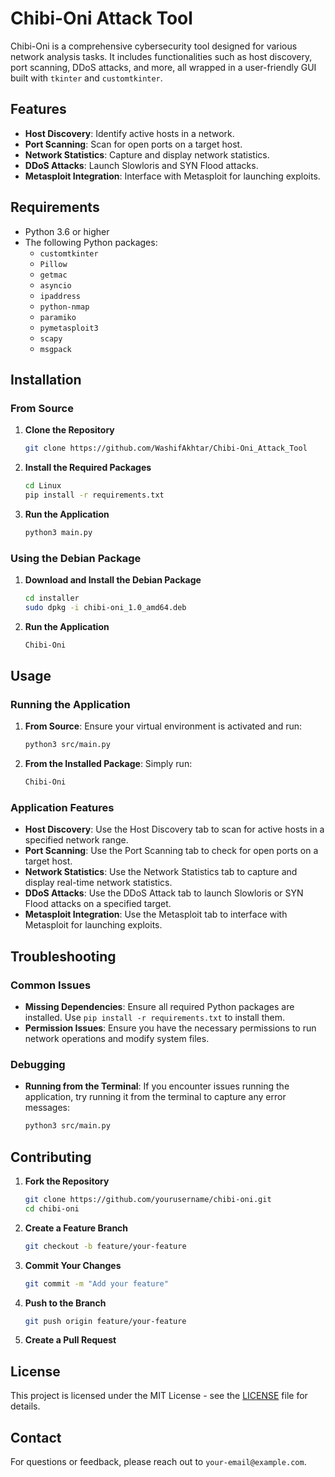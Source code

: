 # Chibi-Oni Attack Tool

Chibi-Oni is a comprehensive cybersecurity tool designed for various network analysis tasks. It includes functionalities such as host discovery, port scanning, DDoS attacks, and more, all wrapped in a user-friendly GUI built with `tkinter` and `customtkinter`.

## Features

- **Host Discovery**: Identify active hosts in a network.
- **Port Scanning**: Scan for open ports on a target host.
- **Network Statistics**: Capture and display network statistics.
- **DDoS Attacks**: Launch Slowloris and SYN Flood attacks.
- **Metasploit Integration**: Interface with Metasploit for launching exploits.

## Requirements

- Python 3.6 or higher
- The following Python packages:
  - `customtkinter`
  - `Pillow`
  - `getmac`
  - `asyncio`
  - `ipaddress`
  - `python-nmap`
  - `paramiko`
  - `pymetasploit3`
  - `scapy`
  - `msgpack`

## Installation

### From Source

1. **Clone the Repository**

    ```bash
    git clone https://github.com/WashifAkhtar/Chibi-Oni_Attack_Tool
    ```

2. **Install the Required Packages**

    ```bash
    cd Linux
    pip install -r requirements.txt
    ```

3. **Run the Application**

    ```bash
    python3 main.py
    ```

### Using the Debian Package

1. **Download and Install the Debian Package**

    ```bash
    cd installer
    sudo dpkg -i chibi-oni_1.0_amd64.deb
    ```

2. **Run the Application**

    ```bash
    Chibi-Oni
    ```


## Usage

### Running the Application

1. **From Source**: Ensure your virtual environment is activated and run:

    ```bash
    python3 src/main.py
    ```

2. **From the Installed Package**: Simply run:

    ```bash
    Chibi-Oni
    ```

### Application Features

- **Host Discovery**: Use the Host Discovery tab to scan for active hosts in a specified network range.
- **Port Scanning**: Use the Port Scanning tab to check for open ports on a target host.
- **Network Statistics**: Use the Network Statistics tab to capture and display real-time network statistics.
- **DDoS Attacks**: Use the DDoS Attack tab to launch Slowloris or SYN Flood attacks on a specified target.
- **Metasploit Integration**: Use the Metasploit tab to interface with Metasploit for launching exploits.

## Troubleshooting

### Common Issues

- **Missing Dependencies**: Ensure all required Python packages are installed. Use `pip install -r requirements.txt` to install them.
- **Permission Issues**: Ensure you have the necessary permissions to run network operations and modify system files.

### Debugging

- **Running from the Terminal**: If you encounter issues running the application, try running it from the terminal to capture any error messages:

    ```bash
    python3 src/main.py
    ```

## Contributing

1. **Fork the Repository**

    ```bash
    git clone https://github.com/yourusername/chibi-oni.git
    cd chibi-oni
    ```

2. **Create a Feature Branch**

    ```bash
    git checkout -b feature/your-feature
    ```

3. **Commit Your Changes**

    ```bash
    git commit -m "Add your feature"
    ```

4. **Push to the Branch**

    ```bash
    git push origin feature/your-feature
    ```

5. **Create a Pull Request**

## License

This project is licensed under the MIT License - see the [LICENSE](LICENSE) file for details.

## Contact

For questions or feedback, please reach out to `your-email@example.com`.



